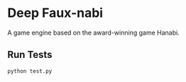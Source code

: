 # Deep Faux-nabi

A game engine based on the award-winning game Hanabi.

## Run Tests

```
python test.py
```
